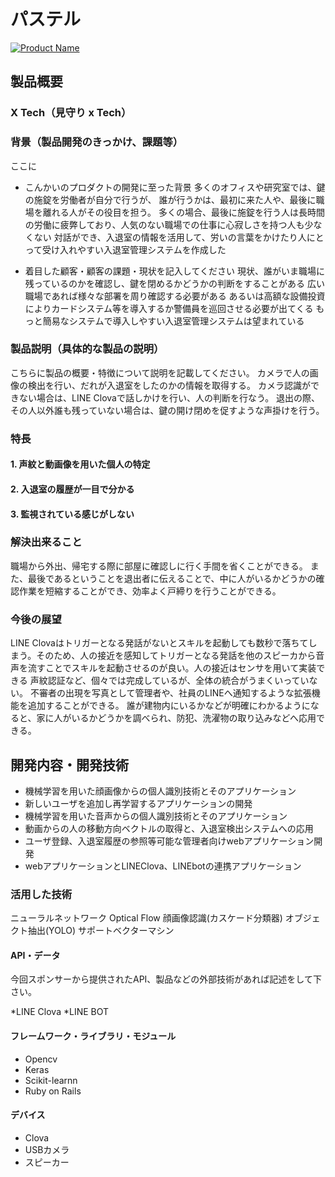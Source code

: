 # パステル

[![Product Name](image.png)](https://www.youtube.com/watch?v=G5rULR53uMk)

## 製品概要
### X Tech（見守り x Tech）

### 背景（製品開発のきっかけ、課題等）
ここに
- こんかいのプロダクトの開発に至った背景
多くのオフィスや研究室では、鍵の施錠を労働者が自分で行うが、
誰が行うかは、最初に来た人や、最後に職場を離れる人がその役目を担う。
多くの場合、最後に施錠を行う人は長時間の労働に疲弊しており、人気のない職場での仕事に心寂しさを持つ人も少なくない
対話ができ、入退室の情報を活用して、労いの言葉をかけたり人にとって受け入れやすい入退室管理システムを作成した


- 着目した顧客・顧客の課題・現状を記入してください
現状、誰がいま職場に残っているのかを確認し、鍵を閉めるかどうかの判断をすることがある
広い職場であれば様々な部署を周り確認する必要がある
あるいは高額な設備投資によりカードシステム等を導入するか警備員を巡回させる必要が出てくる
もっと簡易なシステムで導入しやすい入退室管理システムは望まれている


### 製品説明（具体的な製品の説明）
こちらに製品の概要・特徴について説明を記載してください。
カメラで人の画像の検出を行い、だれが入退室をしたのかの情報を取得する。
カメラ認識ができない場合は、LINE Clovaで話しかけを行い、人の判断を行なう。
退出の際、その人以外誰も残っていない場合は、鍵の開け閉めを促すような声掛けを行う。


### 特長

#### 1. 声紋と動画像を用いた個人の特定

#### 2. 入退室の履歴が一目で分かる

#### 3. 監視されている感じがしない

### 解決出来ること
職場から外出、帰宅する際に部屋に確認しに行く手間を省くことができる。
また、最後であるということを退出者に伝えることで、中に人がいるかどうかの確認作業を短縮することができ、効率よく戸締りを行うことができる。

### 今後の展望
LINE Clovaはトリガーとなる発話がないとスキルを起動しても数秒で落ちてしまう。そのため、人の接近を感知してトリガーとなる発話を他のスピーカから音声を流すことでスキルを起動させるのが良い。人の接近はセンサを用いて実装できる
声紋認証など、個々では完成しているが、全体の統合がうまくいっていない。
不審者の出現を写真として管理者や、社員のLINEへ通知するような拡張機能を追加することができる。
誰が建物内にいるかなどが明確にわかるようになると、家に人がいるかどうかを調べられ、防犯、洗濯物の取り込みなどへ応用できる。


## 開発内容・開発技術

* 機械学習を用いた顔画像からの個人識別技術とそのアプリケーション
* 新しいユーザを追加し再学習するアプリケーションの開発
* 機械学習を用いた音声からの個人識別技術とそのアプリケーション
* 動画からの人の移動方向ベクトルの取得と、入退室検出システムへの応用
* ユーザ登録、入退室履歴の参照等可能な管理者向けwebアプリケーション開発
* webアプリケーションとLINEClova、LINEbotの連携アプリケーション


### 活用した技術
ニューラルネットワーク
Optical Flow
顔画像認識(カスケード分類器)
オブジェクト抽出(YOLO)
サポートベクターマシン

#### API・データ
今回スポンサーから提供されたAPI、製品などの外部技術があれば記述をして下さい。

*LINE Clova
*LINE BOT


#### フレームワーク・ライブラリ・モジュール
* Opencv
* Keras
* Scikit-learnn
* Ruby on Rails

#### デバイス
* Clova
* USBカメラ
* スピーカー
